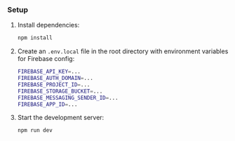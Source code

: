 ### Setup

1. Install dependencies:
    ```bash
    npm install
    ```

2. Create an `.env.local` file in the root directory with environment variables for Firebase config:
    ```bash
    FIREBASE_API_KEY=...
    FIREBASE_AUTH_DOMAIN=...
    FIREBASE_PROJECT_ID=...
    FIREBASE_STORAGE_BUCKET=...
    FIREBASE_MESSAGING_SENDER_ID=...
    FIREBASE_APP_ID=...
    ```

3. Start the development server:
    ```bash
    npm run dev
    ```
